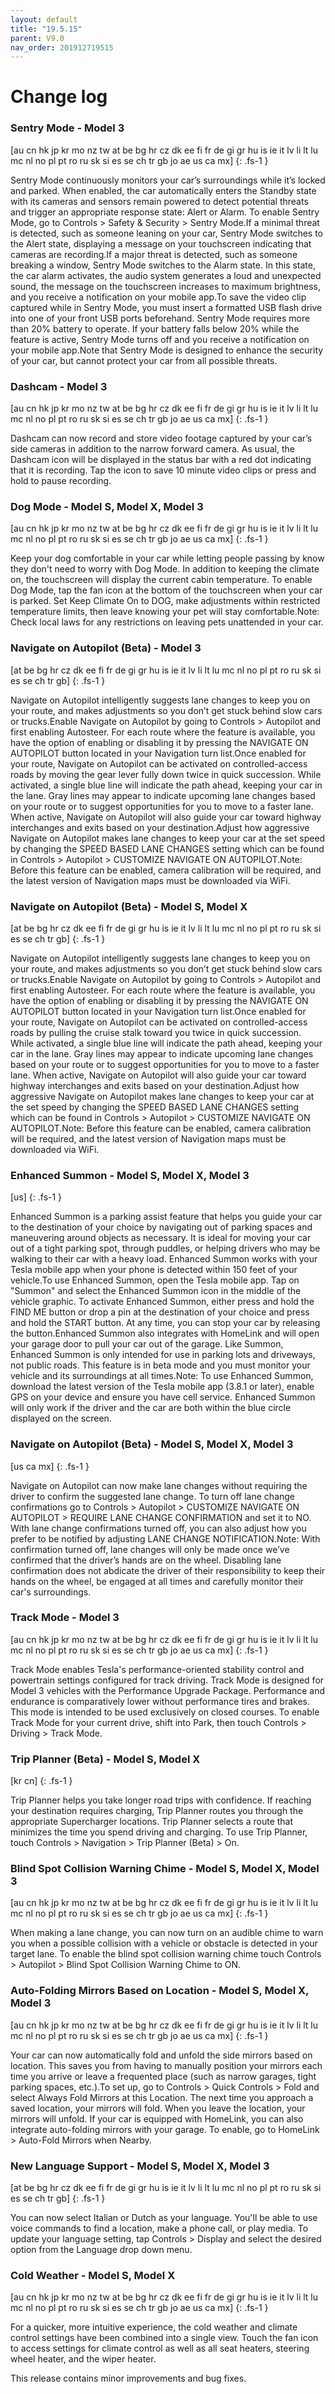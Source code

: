 ```yaml
---
layout: default
title: "19.5.15"
parent: V9.0
nav_order: 201912719515
---
```


# Change log

### Sentry Mode  - Model 3
[au cn hk jp kr mo nz tw at be bg hr cz dk ee fi fr de gi gr hu is ie it lv li lt lu mc nl no pl pt ro ru sk si es se ch tr gb jo ae us ca mx]
{: .fs-1 }

Sentry Mode continuously monitors your car’s surroundings while it’s locked and parked. When enabled, the car automatically enters the Standby state with its cameras and sensors remain powered to detect potential threats and trigger an appropriate response state: Alert or Alarm. To enable Sentry Mode, go to Controls > Safety & Security > Sentry Mode.If a minimal threat is detected, such as someone leaning on your car, Sentry Mode switches to the Alert state, displaying a message on your touchscreen indicating that cameras are recording.If a major threat is detected, such as someone breaking a window, Sentry Mode switches to the Alarm state. In this state, the car alarm activates, the audio system generates a loud and unexpected sound, the message on the touchscreen increases to maximum brightness, and you receive a notification on your mobile app.To save the video clip captured while in Sentry Mode, you must insert a formatted USB flash drive into one of your front USB ports beforehand. Sentry Mode requires more than 20% battery to operate. If your battery falls below 20% while the feature is active, Sentry Mode turns off and you receive a notification on your mobile app.Note that Sentry Mode is designed to enhance the security of your car, but cannot protect your car from all possible threats.

### Dashcam  - Model 3
[au cn hk jp kr mo nz tw at be bg hr cz dk ee fi fr de gi gr hu is ie it lv li lt lu mc nl no pl pt ro ru sk si es se ch tr gb jo ae us ca mx]
{: .fs-1 }

Dashcam can now record and store video footage captured by your car’s side cameras in addition to the narrow forward camera. As usual, the Dashcam icon will be displayed in the status bar with a red dot indicating that it is recording. Tap the icon to save 10 minute video clips or press and hold to pause recording.

### Dog Mode  - Model S, Model X, Model 3
[au cn hk jp kr mo nz tw at be bg hr cz dk ee fi fr de gi gr hu is ie it lv li lt lu mc nl no pl pt ro ru sk si es se ch tr gb jo ae us ca mx]
{: .fs-1 }

Keep your dog comfortable in your car while letting people passing by know they don't need to worry with Dog Mode. In addition to keeping the climate on, the touchscreen will display the current cabin temperature. To enable Dog Mode, tap the fan icon at the bottom of the touchscreen when your car is parked. Set Keep Climate On to DOG, make adjustments within restricted temperature limits, then leave knowing your pet will stay comfortable.Note: Check local laws for any restrictions on leaving pets unattended in your car.

### Navigate on Autopilot (Beta)  - Model 3
[at be bg hr cz dk ee fi fr de gi gr hu is ie it lv li lt lu mc nl no pl pt ro ru sk si es se ch tr gb]
{: .fs-1 }

Navigate on Autopilot intelligently suggests lane changes to keep you on your route, and makes adjustments so you don’t get stuck behind slow cars or trucks.Enable Navigate on Autopilot by going to Controls > Autopilot and first enabling Autosteer. For each route where the feature is available, you have the option of enabling or disabling it by pressing the NAVIGATE ON AUTOPILOT button located in your Navigation turn list.Once enabled for your route, Navigate on Autopilot can be activated on controlled-access roads by moving the gear lever fully down twice in quick succession. While activated, a single blue line will indicate the path ahead, keeping your car in the lane. Gray lines may appear to indicate upcoming lane changes based on your route or to suggest opportunities for you to move to a faster lane. When active, Navigate on Autopilot will also guide your car toward highway interchanges and exits based on your destination.Adjust how aggressive Navigate on Autopilot makes lane changes to keep your car at the set speed by changing the SPEED BASED LANE CHANGES setting which can be found in Controls > Autopilot > CUSTOMIZE NAVIGATE ON AUTOPILOT.Note: Before this feature can be enabled, camera calibration will be required, and the latest version of Navigation maps must be downloaded via WiFi.

### Navigate on Autopilot (Beta)  - Model S, Model X
[at be bg hr cz dk ee fi fr de gi gr hu is ie it lv li lt lu mc nl no pl pt ro ru sk si es se ch tr gb]
{: .fs-1 }

Navigate on Autopilot intelligently suggests lane changes to keep you on your route, and makes adjustments so you don’t get stuck behind slow cars or trucks.Enable Navigate on Autopilot by going to Controls > Autopilot and first enabling Autosteer. For each route where the feature is available, you have the option of enabling or disabling it by pressing the NAVIGATE ON AUTOPILOT button located in your Navigation turn list.Once enabled for your route, Navigate on Autopilot can be activated on controlled-access roads by pulling the cruise stalk toward you twice in quick succession. While activated, a single blue line will indicate the path ahead, keeping your car in the lane. Gray lines may appear to indicate upcoming lane changes based on your route or to suggest opportunities for you to move to a faster lane. When active, Navigate on Autopilot will also guide your car toward highway interchanges and exits based on your destination.Adjust how aggressive Navigate on Autopilot makes lane changes to keep your car at the set speed by changing the SPEED BASED LANE CHANGES setting which can be found in Controls > Autopilot > CUSTOMIZE NAVIGATE ON AUTOPILOT.Note: Before this feature can be enabled, camera calibration will be required, and the latest version of Navigation maps must be downloaded via WiFi.

### Enhanced Summon  - Model S, Model X, Model 3
[us]
{: .fs-1 }

Enhanced Summon is a parking assist feature that helps you guide your car to the destination of your choice by navigating out of parking spaces and maneuvering around objects as necessary. It is ideal for moving your car out of a tight parking spot, through puddles, or helping drivers who may be walking to their car with a heavy load. Enhanced Summon works with your Tesla mobile app when your phone is detected within 150 feet of your vehicle.To use Enhanced Summon, open the Tesla mobile app. Tap on "Summon" and select the Enhanced Summon icon in the middle of the vehicle graphic. To activate Enhanced Summon, either press and hold the FIND ME button or drop a pin at the destination of your choice and press and hold the START button. At any time, you can stop your car by releasing the button.Enhanced Summon also integrates with HomeLink and will open your garage door to pull your car out of the garage. Like Summon, Enhanced Summon is only intended for use in parking lots and driveways, not public roads. This feature is in beta mode and you must monitor your vehicle and its surroundings at all times.Note: To use Enhanced Summon, download the latest version of the Tesla mobile app (3.8.1 or later), enable GPS on your device and ensure you have cell service. Enhanced Summon will only work if the driver and the car are both within the blue circle displayed on the screen.

### Navigate on Autopilot (Beta)  - Model S, Model X, Model 3
[us ca mx]
{: .fs-1 }

Navigate on Autopilot can now make lane changes without requiring the driver to confirm the suggested lane change. To turn off lane change confirmations go to Controls > Autopilot > CUSTOMIZE NAVIGATE ON AUTOPILOT > REQUIRE LANE CHANGE CONFIRMATION and set it to NO. With lane change confirmations turned off, you can also adjust how you prefer to be notified by adjusting LANE CHANGE NOTIFICATION.Note: With confirmation turned off, lane changes will only be made once we’ve confirmed that the driver’s hands are on the wheel. Disabling lane confirmation does not abdicate the driver of their responsibility to keep their hands on the wheel, be engaged at all times and carefully monitor their car's surroundings.

### Track Mode  - Model 3
[au cn hk jp kr mo nz tw at be bg hr cz dk ee fi fr de gi gr hu is ie it lv li lt lu mc nl no pl pt ro ru sk si es se ch tr gb jo ae us ca mx]
{: .fs-1 }

Track Mode enables Tesla's performance-oriented stability control and powertrain settings configured for track driving. Track Mode is designed for Model 3 vehicles with the Performance Upgrade Package. Performance and endurance is comparatively lower without performance tires and brakes. This mode is intended to be used exclusively on closed courses. To enable Track Mode for your current drive, shift into Park, then touch Controls > Driving > Track Mode.

### Trip Planner (Beta)  - Model S, Model X
[kr cn]
{: .fs-1 }

Trip Planner helps you take longer road trips with confidence. If reaching your destination requires charging, Trip Planner routes you through the appropriate Supercharger locations. Trip Planner selects a route that minimizes the time you spend driving and charging. To use Trip Planner, touch Controls > Navigation > Trip Planner (Beta) > On.

### Blind Spot Collision Warning Chime  - Model S, Model X, Model 3
[au cn hk jp kr mo nz tw at be bg hr cz dk ee fi fr de gi gr hu is ie it lv li lt lu mc nl no pl pt ro ru sk si es se ch tr gb jo ae us ca mx]
{: .fs-1 }

When making a lane change, you can now turn on an audible chime to warn you when a possible collision with a vehicle or obstacle is detected in your target lane. To enable the blind spot collision warning chime touch Controls > Autopilot > Blind Spot Collision Warning Chime to ON.

### Auto-Folding Mirrors Based on Location  - Model S, Model X, Model 3
[au cn hk jp kr mo nz tw at be bg hr cz dk ee fi fr de gi gr hu is ie it lv li lt lu mc nl no pl pt ro ru sk si es se ch tr gb jo ae us ca mx]
{: .fs-1 }

Your car can now automatically fold and unfold the side mirrors based on location. This saves you from having to manually position your mirrors each time you arrive or leave a frequented place (such as narrow garages, tight parking spaces, etc.).To set up, go to Controls > Quick Controls > Fold and select Always Fold Mirrors at this Location. The next time you approach a saved location, your mirrors will fold. When you leave the location, your mirrors will unfold. If your car is equipped with HomeLink, you can also integrate auto-folding mirrors with your garage. To enable, go to HomeLink > Auto-Fold Mirrors when Nearby.

### New Language Support  - Model S, Model X, Model 3
[at be bg hr cz dk ee fi fr de gi gr hu is ie it lv li lt lu mc nl no pl pt ro ru sk si es se ch tr gb]
{: .fs-1 }

You can now select Italian or Dutch as your language. You'll be able to use voice commands to find a location, make a phone call, or play media. To update your language setting, tap Controls > Display and select the desired option from the Language drop down menu.

### Cold Weather  - Model S, Model X
[au cn hk jp kr mo nz tw at be bg hr cz dk ee fi fr de gi gr hu is ie it lv li lt lu mc nl no pl pt ro ru sk si es se ch tr gb jo ae us ca mx]
{: .fs-1 }

For a quicker, more intuitive experience, the cold weather and climate control settings have been combined into a single view. Touch the fan icon to access settings for climate control as well as all seat heaters, steering wheel heater, and the wiper heater.

This release contains minor improvements and bug fixes.
